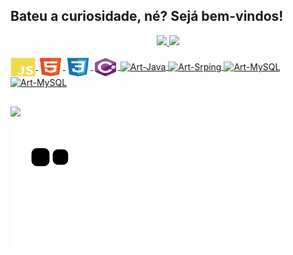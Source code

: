 ##  Bateu a curiosidade, né? Sejá bem-vindos! 

<div align="center">
  <a href="https://github.com/Arthur-All">
  <img height="180em" src="https://github-readme-stats.vercel.app/api?username=Arthur-All&show_icons=true&theme=radical&include_all_commits=true&count_private=true"/>
  <img height="180em" src="https://github-readme-stats.vercel.app/api/top-langs/?username=Arthur-All&layout=compact&langs_count=7&theme=radical"/>
</div>
<div style="display: inline_block"><br>
  <img align="center" alt="Art-Js" height="30" width="40" src="https://raw.githubusercontent.com/devicons/devicon/master/icons/javascript/javascript-plain.svg">
  <img align="center" alt="Art-HTML" height="30" width="40" src="https://raw.githubusercontent.com/devicons/devicon/master/icons/html5/html5-original.svg">
  <img align="center" alt="Art-CSS" height="30" width="40" src="https://raw.githubusercontent.com/devicons/devicon/master/icons/css3/css3-original.svg">
  <img align="center" alt="Art-Csharp" height="30" width="40" src="https://raw.githubusercontent.com/devicons/devicon/master/icons/csharp/csharp-original.svg">
  <img align="center" alt="Art-Java" height="40" width="50" src="https://cdn.jsdelivr.net/gh/devicons/devicon/icons/java/java-original.svg" />
  <img align="center" alt="Art-Srping" height="30" width="40" src="https://cdn.jsdelivr.net/gh/devicons/devicon/icons/spring/spring-original.svg" />
  <img align="center" alt="Art-MySQL" height="60" width="75" src="https://cdn.jsdelivr.net/gh/devicons/devicon/icons/mysql/mysql-original-wordmark.svg" />
  <img align="center" alt="Art-MySQL" height="60" width="75" src="https://cdn.jsdelivr.net/gh/devicons/devicon/icons/microsoftsqlserver/microsoftsqlserver-plain-wordmark.svg" />

  
  
  ##
 
<div> 
  <a href="https://www.linkedin.com/in/arthur-r-allen/" target="_blank"><img src="https://img.shields.io/badge/-LinkedIn-%230077B5?style=for-the-badge&logo=linkedin&logoColor=white" target="_blank"></a> 
 
 ![Snake animation](https://github.com/Arthur-All/Arthur-All/blob/output/github-contribution-grid-snake.svg)
</div>

